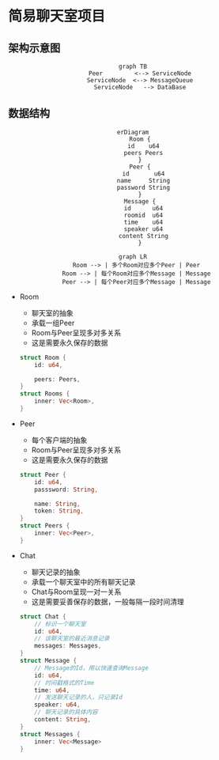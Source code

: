 # 简易聊天室项目

## 架构示意图

<center>

```mermaid
graph TB
    Peer         <--> ServiceNode
    ServiceNode  <--> MessageQueue
    ServiceNode   --> DataBase
```

</center>

## 数据结构

<center>

```mermaid
erDiagram
    Room {
      id    u64
      peers Peers
    }
    Peer {
      id       u64
      name     String
      password String
    }
    Message {
      id      u64
      roomid  u64
      time    u64
      speaker u64
      content String
    }
```
```mermaid
graph LR
  Room --> | 多个Room对应多个Peer | Peer
  Room --> | 每个Room对应多个Message | Message
  Peer --> | 每个Peer对应多个Message | Message
```

</center>

- Room
  - 聊天室的抽象
  - 承载一组Peer
  - Room与Peer呈现多对多关系
  - 这是需要永久保存的数据
  ```rust
  struct Room {
      id: u64,

      peers: Peers,
  }
  struct Rooms {
      inner: Vec<Room>,
  }
  ```

- Peer
  - 每个客户端的抽象
  - Room与Peer呈现多对多关系
  - 这是需要永久保存的数据
  ```rust
  struct Peer {
      id: u64,
      passsword: String,

      name: String,
      token: String,
  }
  struct Peers {
      inner: Vec<Peer>,
  }
  ```

- Chat
  - 聊天记录的抽象
  - 承载一个聊天室中的所有聊天记录
  - Chat与Room呈现一对一关系
  - 这是需要妥善保存的数据，一般每隔一段时间清理
  ```rust
  struct Chat {
      // 标识一个聊天室
      id: u64,
      // 该聊天室的最近消息记录
      messages: Messages,
  }
  struct Message {
      // Message的Id，用以快速查询Message
      id: u64,
      // 时间戳格式的Time
      time: u64,
      // 发送聊天记录的人，只记录Id
      speaker: u64,
      // 聊天记录的具体内容
      content: String,
  }
  struct Messages {
      inner: Vec<Message>
  }
  ```
